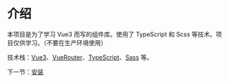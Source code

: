 # 介绍

本项目是为了学习 Vue3 而写的组件库。使用了 TypeScript 和 Scss 等技术。项目仅供学习。（不要在生产环境使用）

技术栈：[Vue3](https://vue3js.cn/docs/zh/)、[VueRouter](https://next.router.vuejs.org/)、[TypeScript](https://www.tslang.cn/)、[Sass](https://www.sass.hk/docs/) 等。

下一节：[安装](#/doc/install)
